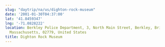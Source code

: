 ```yaml
---
slug: "daytrip/na/us/dighton-rock-museum"
date: '2001-01-30T04:37:00'
lat: '41.8459347'
lng: '-71.0828222'
location: Berkley Police Department, 3, North Main Street, Berkley, Bristol County,
  Massachusetts, 02779, United States
title: Dighton Rock Museum
---
```



